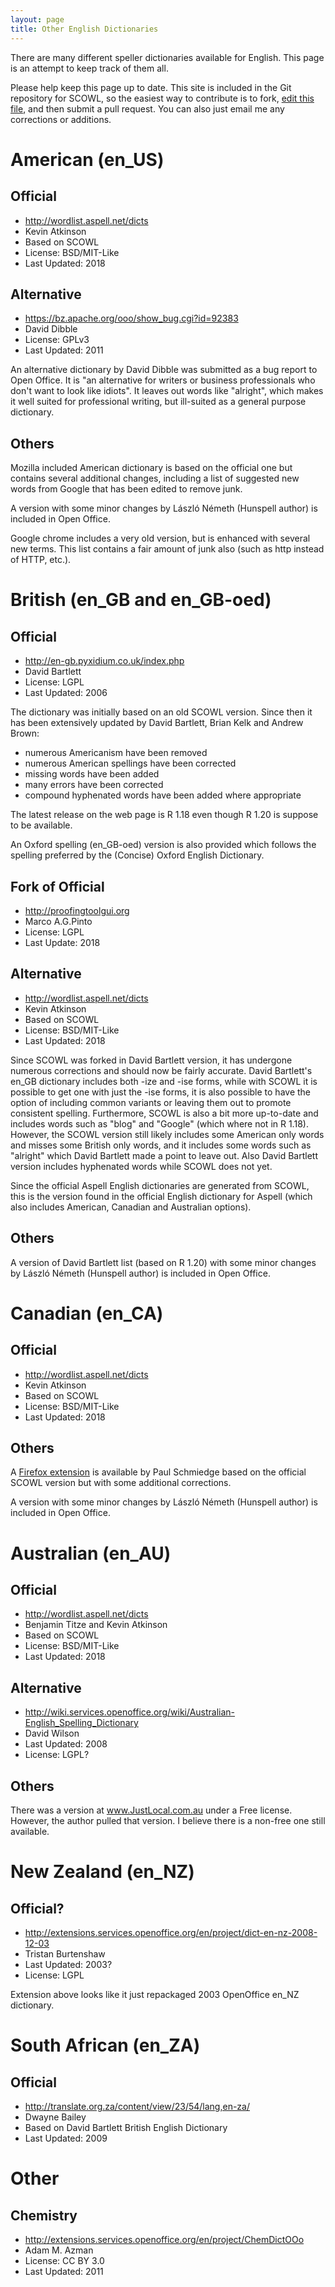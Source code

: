 ```yaml
---
layout: page
title: Other English Dictionaries
---
```

There are many different speller dictionaries available for English.
This page is an attempt to keep track of them all.

Please help keep this page up to date.  This site is included in the
Git repository for SCOWL, so the easiest way to contribute is to fork,
[edit this file](https://github.com/en-wl/wordlist/edit/master/site/other-dicts.md), 
and then submit a pull request.  You can also just
email me any corrections or additions.

# American (en_US) #

## Official ##

* <http://wordlist.aspell.net/dicts>
* Kevin Atkinson
* Based on SCOWL
* License: BSD/MIT-Like
* Last Updated: 2018

## Alternative ##

* <https://bz.apache.org/ooo/show_bug.cgi?id=92383>
* David Dibble
* License: GPLv3
* Last Updated: 2011

An alternative dictionary by David Dibble was submitted as a bug report to Open Office. It is "an alternative for writers or business
professionals who don't want to look like idiots".  It leaves out words like 
"alright", which makes it well suited for professional writing, but ill-suited as a general purpose dictionary.

## Others ##

Mozilla included American dictionary is based on the official one but contains several additional changes, including a list of suggested new words from Google that has been edited to remove junk.

A version with some minor changes by László Németh (Hunspell author) is included in Open Office.

Google chrome includes a very old version, but is enhanced with several new terms.  This list contains a fair amount of junk also (such as http instead of HTTP, etc.).

# British (en_GB and en_GB-oed) #

## Official ##

* <http://en-gb.pyxidium.co.uk/index.php>
* David Bartlett
* License: LGPL
* Last Updated: 2006

The dictionary was initially based on an old SCOWL version.  Since then it has been extensively updated by David Bartlett, Brian Kelk and Andrew Brown:

* numerous Americanism have been removed
* numerous American spellings have been corrected
* missing words have been added
* many errors have been corrected
* compound hyphenated words have been added where appropriate

The latest release on the web page is R 1.18 even though R 1.20 is suppose to be available.

An Oxford spelling (en_GB-oed) version is also provided which follows the spelling preferred by the (Concise) Oxford English Dictionary.

## Fork of Official ##

* <http://proofingtoolgui.org>
* Marco A.G.Pinto
* License: LGPL
* Last Update: 2018

## Alternative ##

* <http://wordlist.aspell.net/dicts>
* Kevin Atkinson
* Based on SCOWL
* License: BSD/MIT-Like
* Last Updated: 2018

Since SCOWL was forked in David Bartlett version, it has undergone numerous corrections and should now be fairly accurate.  David Bartlett's en_GB dictionary includes both -ize and -ise forms, while with SCOWL it is possible to get one with just the -ise forms, it is also possible to have the option of including common variants or leaving them out to promote consistent spelling.  Furthermore, SCOWL 
is also a bit more up-to-date and includes words such as "blog" and "Google" (which where not in R 1.18).  However, the SCOWL version still likely includes some American only words and misses some British only words, and it includes some words such as "alright" which David Bartlett made a point to leave out.  Also David Bartlett version includes hyphenated words while SCOWL does not yet.

Since the official Aspell English dictionaries are generated from SCOWL, this is the version found in the official English dictionary for Aspell (which also includes American, Canadian and Australian options).

## Others ##

A version of David Bartlett list (based on R 1.20) with some minor changes by László Németh (Hunspell author) is included in Open Office.

# Canadian (en_CA) #

## Official ##

* <http://wordlist.aspell.net/dicts>
* Kevin Atkinson
* Based on SCOWL
* License: BSD/MIT-Like
* Last Updated: 2018

## Others ##

A [Firefox extension](http://addons.mozilla.org/en-US/firefox/addon/3653/) is available by Paul Schmiedge 
based on the official SCOWL version but with some additional corrections.

A version with some minor changes by László Németh (Hunspell author) is included in Open Office.

# Australian (en_AU) #

## Official ##

* <http://wordlist.aspell.net/dicts>
* Benjamin Titze and Kevin Atkinson
* Based on SCOWL
* License: BSD/MIT-Like
* Last Updated: 2018

## Alternative ##

* <http://wiki.services.openoffice.org/wiki/Australian-English_Spelling_Dictionary>
* David Wilson
* Last Updated: 2008
* License: LGPL?

## Others ##

There was a version at www.JustLocal.com.au under a Free license.  However, the author pulled that version.  I believe there is a non-free one still available.

# New Zealand (en_NZ) #

## Official? ##

* <http://extensions.services.openoffice.org/en/project/dict-en-nz-2008-12-03>
* Tristan Burtenshaw
* Last Updated: 2003?
* License: LGPL

Extension above looks like it just repackaged 2003 OpenOffice en_NZ dictionary.

# South African (en_ZA) #

## Official ##

* <http://translate.org.za/content/view/23/54/lang,en-za/>
* Dwayne Bailey
* Based on David Bartlett British English Dictionary
* Last Updated: 2009

# Other #

## Chemistry ##

* <http://extensions.services.openoffice.org/en/project/ChemDictOOo>
* Adam M. Azman
* License: CC BY 3.0
* Last Updated: 2011
